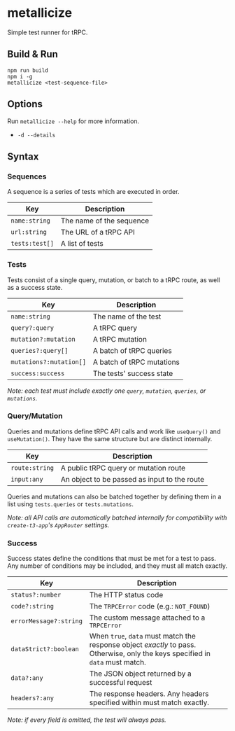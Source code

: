 # metallicize

Simple test runner for tRPC.

## Build & Run
```
npm run build
npm i -g
metallicize <test-sequence-file>
```

## Options
Run `metallicize --help` for more information.

* `-d --details`

## Syntax
### Sequences
A sequence is a series of tests which are executed in order.

|Key|Description|
|---|---
|`name:string`|The name of the sequence
|`url:string`|The URL of a tRPC API
|`tests:test[]`|A list of tests

### Tests
Tests consist of a single query, mutation, or batch to a tRPC route, as well as a success state.

|Key|Description|
|---|---
|`name:string`|The name of the test
|`query?:query`|A tRPC query
|`mutation?:mutation`|A tRPC mutation
|`queries?:query[]`|A batch of tRPC queries
|`mutations?:mutation[]`|A batch of tRPC mutations
|`success:success`|The tests' success state

*Note: each test must include exactly one `query`, `mutation`, `queries`, or `mutations`.*

### Query/Mutation
Queries and mutations define tRPC API calls and work like `useQuery()` and `useMutation()`. They have the same structure but are distinct internally.

|Key|Description|
|---|---
|`route:string`|A public tRPC query or mutation route
|`input:any`|An object to be passed as input to the route

Queries and mutations can also be batched together by defining them in a list using `tests.queries` or `tests.mutations`.

*Note: all API calls are automatically batched internally for compatibility with `create-t3-app`'s `AppRouter` settings.*

### Success
Success states define the conditions that must be met for a test to pass. Any number of conditions may be included, and they must all match exactly.

|Key|Description|
|---|---
`status?:number`|The HTTP status code
`code?:string`|The `TRPCError` code (e.g.: `NOT_FOUND`)
`errorMessage?:string`|The custom message attached to a `TRPCError`
`dataStrict?:boolean`|When `true`, `data` must match the response object *exactly* to pass. Otherwise, only the keys specified in `data` must match.
`data?:any`|The JSON object returned by a successful request
`headers?:any`|The response headers. Any headers specified within must match exactly.

*Note: if every field is omitted, the test will always pass.*